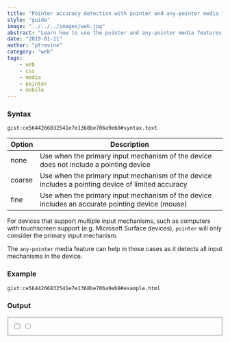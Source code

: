 ```yaml
---
title: "Pointer accuracy detection with pointer and any-pointer media features"
style: "guide"
image: "../../../images/web.jpg"
abstract: "Learn how to use the pointer and any-pointer media features to better support devices with limited pointer accuracy."
date: "2019-01-11"
author: "ptrevino"
category: "web"
tags:
    - web
    - css
    - media
    - pointer
    - mobile
---
```


<!-- start:abstract -->

### Syntax

`gist:ce5644266832541e7e1368be706a9eb8#syntax.text`

| Option | Description                                                                                       |
| ------ | ------------------------------------------------------------------------------------------------- |
| none   | Use when the primary input mechanism of the device does not include a pointing device             |
| coarse | Use when the primary input mechanism of the device includes a pointing device of limited accuracy |
| fine   | Use when the primary input mechanism of the device includes an accurate pointing device (mouse)   |

<!-- end:abstract -->  

For devices that support multiple input mechanisms, such as computers with 
touchscreen support (e.g. Microsoft Surface devices), `pointer` will only 
consider the primary input mechanism.  

The `any-pointer` media feature can help in those cases as it detects all 
input mechanisms in the device. 

### Example

`gist:ce5644266832541e7e1368be706a9eb8#example.html`

### Output

<style type="text/css">
	.container {
	  padding: 10px;
	  border: 3px solid #CCC;
	}

  @media (pointer: fine) {
	  .container {
	    border-color: yellow;
	  }

    .container:after {
      content: "You are using a device with high accuracy!"
    }
	}

	@media (pointer: coarse) {
	  .container {
	    border-color: pink;
	  }

    input[type="checkbox"], 
	  input[type="radio"] {
			min-width:30px;
			min-height:40px;
			background:transparent;
	  }

    .container:after {
      content: "You are using a device with limited accuracy!"
    }
	}
</style>

<div class="container">
  <input type="checkbox">
  <input type="radio">
</div>
